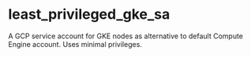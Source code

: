 # least_privileged_gke_sa

A GCP service account for GKE nodes as alternative to default Compute Engine account. Uses minimal privileges.